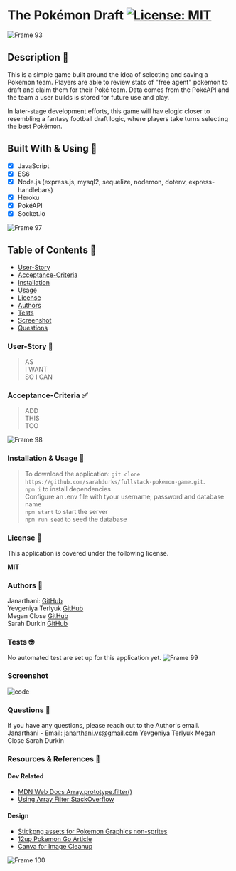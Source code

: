 # The Pokémon Draft [![License: MIT](https://img.shields.io/badge/License-MIT-yellow.svg)](https://opensource.org/licenses/MIT)

![Frame 93](https://user-images.githubusercontent.com/77648727/117231866-f335e680-add4-11eb-83e0-de678e290453.png)


## Description 🏈
This is a simple game built around the idea of selecting and saving a Pokemon team. Players are able to review stats of "free agent" pokemon to draft and claim them for their Poké team. Data comes from the PokéAPI and the team a user builds is stored for future use and play. 

In later-stage development efforts, this game will hav elogic closer to resembling a fantasy football draft logic, where players take turns selecting the best Pokémon.

## Built With & Using 🧰
- [x] JavaScript
- [x] ES6 
- [x] Node.js (express.js, mysql2, sequelize, nodemon, dotenv, express-handlebars)
- [x] Heroku
- [x] PokéAPI
- [x] Socket.io

![Frame 97](https://user-images.githubusercontent.com/77648727/117524923-b6a0f100-af74-11eb-811e-3a901792e48c.png)


## Table of Contents 📑
* [User-Story](#User-Story)
* [Acceptance-Criteria](#Acceptance-Criteria)
* [Installation](#Installation)
* [Usage](#Usage)
* [License](#License)
* [Authors](#Authors)
* [Tests](#Tests)
* [Screenshot](#Screenshot)
* [Questions](#Questions)

### User-Story 📖
> AS    
> I WANT    
> SO I CAN    

### Acceptance-Criteria :white_check_mark:
> ADD     
> THIS     
> TOO       

![Frame 98](https://user-images.githubusercontent.com/77648727/117524982-0bdd0280-af75-11eb-9e7d-515cb89fd5f4.png)

### Installation & Usage 🧮
> To download the application: ```git clone https://github.com/sarahdurks/fullstack-pokemon-game.git```.         
> ```npm i```  to install dependencies      
> Configure an .env file with tyour username, password and database name      
> ```npm start``` to start the server      
> ```npm run seed``` to seed the database      

### License 📛
This application is covered under the following license. 

**MIT**

### Authors 📝
Janarthani: [GitHub](https://github.com/vsjanarthani)      
Yevgeniya Terlyuk [GitHub](https://github.com/down-dive)     
Megan Close [GitHub](https://github.com/meganclo)      
Sarah Durkin [GitHub](https://github.com/sarahdurks)      

### Tests 🤓
No automated test are set up for this application yet.
![Frame 99](https://user-images.githubusercontent.com/77648727/117526120-cf5ed600-af77-11eb-9b39-3549d7b88208.png)
### Screenshot
![code](./assets/)

### Questions 🤔
If you have any questions, please reach out to the Author's email.
<br>
Janarthani - Email: <janarthani.vs@gmail.com>
Yevgeniya Terlyuk
Megan Close
Sarah Durkin

### Resources & References 🙏

#### Dev Related
- [MDN Web Docs Array.prototype.filter()](https://developer.mozilla.org/en-US/docs/Web/JavaScript/Reference/Global_Objects/Array/filter)    
- [Using Array Filter StackOverflow](https://stackoverflow.com/questions/56168771/how-to-limit-for-10-results-the-array-filter)    

#### Design
- [Stickpng assets for Pokemon Graphics non-sprites](https://www.stickpng.com/)    
- [12up Pokemon Go Article](https://www.12up.com/posts/3595664-every-nfl-helmet-redesigned-with-pokemon-go-characters)    
- [Canva for Image Cleanup](https://www.canva.com/)    



![Frame 100](https://user-images.githubusercontent.com/77648727/117526123-d554b700-af77-11eb-9830-6d010eb296e4.png)

